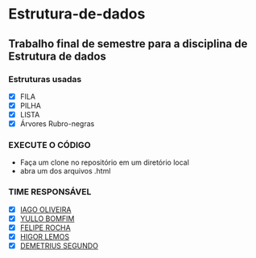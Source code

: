 # Estrutura-de-dados
## Trabalho final de semestre para a disciplina de Estrutura de dados

### Estruturas usadas
- [x] FILA
- [X] PILHA
- [X] LISTA
- [x] Árvores Rubro-negras

### EXECUTE O CÓDIGO
* Faça um clone no repositório em um diretório local
* abra um dos arquivos .html
### TIME RESPONSÁVEL
- [X] [IAGO OLIVEIRA](https://github.com/Mtb-Iago) 
- [X] [YULLO BOMFIM](https://github.com/yullobomfim) 
- [X] [FELIPE ROCHA](https://github.com/Mtb-Iago) 
- [X] [HIGOR LEMOS](https://github.com/Mtb-Iago) 
- [X] [DEMETRIUS SEGUNDO](https://github.com/Mtb-Iago) 
